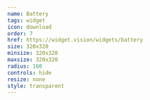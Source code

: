 ```yaml
---
name: Battery
tags: widget
icon: download 
order: 7
href: https://widget.vision/widgets/battery
size: 320x320
minsize: 320x320
maxsize: 320x320
radius: 160
controls: hide
resize: none
style: transparent
---
```



